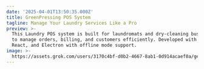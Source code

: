 ```yaml
---
date: '2025-04-01T13:50:35.000Z'
title: GreenPressing POS System
tagline: Manage Your Laundry Services Like a Pro
preview: >-
  This Laundry POS system is built for laundromats and dry-cleaning businesses
  to manage orders, billing, and customers efficiently. Developed with Laravel,
  React, and Electron with offline mode support.
image: >-
  https://assets.grok.com/users/3170c4bf-d0b2-4667-8ab1-0d914acaef0a/generated/b6244c8e-5bdf-42a9-9e14-0a4c6c1c5e10/image.jpg
---
```


